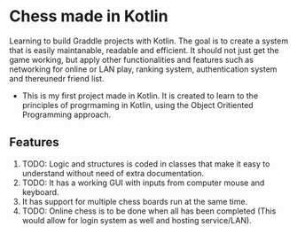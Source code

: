 # Chess made in Kotlin
Learning to build Graddle projects with Kotlin. The goal is to create a system that is easily maintanable, readable and efficient.
It should not just get the game working, but apply other functionalities and features such as networking for online or LAN play, ranking system, authentication system and thereunedr friend list.

- This is my first project made in Kotlin.
It is created to learn to the principles of progrmaming in Kotlin, using the Object Oritiented Programming approach.

## Features
1. TODO: Logic and structures is coded in classes that make it easy to understand without need of extra documentation.
2. TODO: It has a working GUI with inputs from computer mouse and keyboard.
3. It has support for multiple chess boards run at the same time.
4. TODO: Online chess is to be done when all has been completed (This would allow for login system as well and hosting service/LAN).
